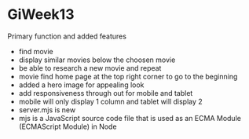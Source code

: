 # GiWeek13
Primary function and added features 
  * find movie
  * display similar movies below the choosen movie
  * be able to research a new movie and repeat
  * movie find home page at the top right corner to go to the beginning
  * added a hero image for appealing look
  * add responsiveness through out for mobile and tablet
  *   mobile will only display 1 column and tablet will display 2
  *   server.mjs is new
  *   mjs is a JavaScript source code file that is used as an ECMA Module (ECMAScript Module) in Node
    
